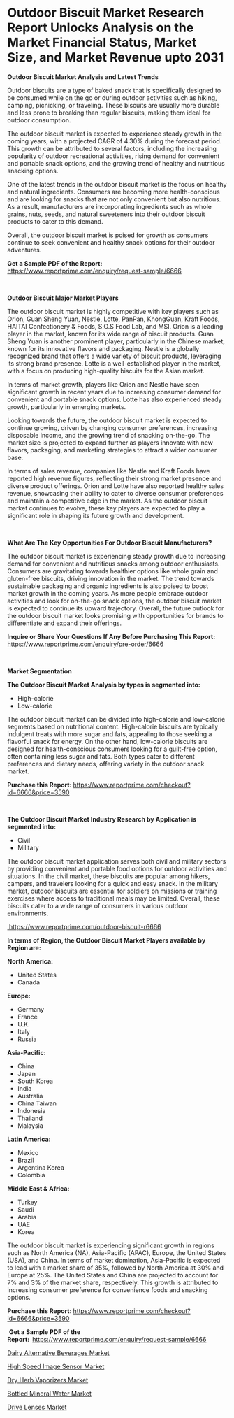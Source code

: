 <p><h1>Outdoor Biscuit Market Research Report Unlocks Analysis on the Market Financial Status, Market Size, and Market Revenue upto 2031</h1></p><p><strong>Outdoor Biscuit Market Analysis and Latest Trends</strong></p>
<p><p>Outdoor biscuits are a type of baked snack that is specifically designed to be consumed while on the go or during outdoor activities such as hiking, camping, picnicking, or traveling. These biscuits are usually more durable and less prone to breaking than regular biscuits, making them ideal for outdoor consumption.</p><p>The outdoor biscuit market is expected to experience steady growth in the coming years, with a projected CAGR of 4.30% during the forecast period. This growth can be attributed to several factors, including the increasing popularity of outdoor recreational activities, rising demand for convenient and portable snack options, and the growing trend of healthy and nutritious snacking options.</p><p>One of the latest trends in the outdoor biscuit market is the focus on healthy and natural ingredients. Consumers are becoming more health-conscious and are looking for snacks that are not only convenient but also nutritious. As a result, manufacturers are incorporating ingredients such as whole grains, nuts, seeds, and natural sweeteners into their outdoor biscuit products to cater to this demand.</p><p>Overall, the outdoor biscuit market is poised for growth as consumers continue to seek convenient and healthy snack options for their outdoor adventures.</p></p>
<p><strong>Get a Sample PDF of the Report:&nbsp;</strong> <a href="https://www.reportprime.com/enquiry/request-sample/6666">https://www.reportprime.com/enquiry/request-sample/6666</a></p>
<p>&nbsp;</p>
<p><strong>Outdoor Biscuit Major Market Players</strong></p>
<p><p>The outdoor biscuit market is highly competitive with key players such as Orion, Guan Sheng Yuan, Nestle, Lotte, PanPan, KhongGuan, Kraft Foods, HAITAI Confectionery & Foods, S.O.S Food Lab, and MSI. Orion is a leading player in the market, known for its wide range of biscuit products. Guan Sheng Yuan is another prominent player, particularly in the Chinese market, known for its innovative flavors and packaging. Nestle is a globally recognized brand that offers a wide variety of biscuit products, leveraging its strong brand presence. Lotte is a well-established player in the market, with a focus on producing high-quality biscuits for the Asian market.</p><p>In terms of market growth, players like Orion and Nestle have seen significant growth in recent years due to increasing consumer demand for convenient and portable snack options. Lotte has also experienced steady growth, particularly in emerging markets.</p><p>Looking towards the future, the outdoor biscuit market is expected to continue growing, driven by changing consumer preferences, increasing disposable income, and the growing trend of snacking on-the-go. The market size is projected to expand further as players innovate with new flavors, packaging, and marketing strategies to attract a wider consumer base.</p><p>In terms of sales revenue, companies like Nestle and Kraft Foods have reported high revenue figures, reflecting their strong market presence and diverse product offerings. Orion and Lotte have also reported healthy sales revenue, showcasing their ability to cater to diverse consumer preferences and maintain a competitive edge in the market. As the outdoor biscuit market continues to evolve, these key players are expected to play a significant role in shaping its future growth and development.</p></p>
<p>&nbsp;</p>
<p><strong>What Are The Key Opportunities For Outdoor Biscuit Manufacturers?</strong></p>
<p><p>The outdoor biscuit market is experiencing steady growth due to increasing demand for convenient and nutritious snacks among outdoor enthusiasts. Consumers are gravitating towards healthier options like whole grain and gluten-free biscuits, driving innovation in the market. The trend towards sustainable packaging and organic ingredients is also poised to boost market growth in the coming years. As more people embrace outdoor activities and look for on-the-go snack options, the outdoor biscuit market is expected to continue its upward trajectory. Overall, the future outlook for the outdoor biscuit market looks promising with opportunities for brands to differentiate and expand their offerings.</p></p>
<p><strong>Inquire or Share Your Questions If Any Before Purchasing This Report:</strong> <a href="https://www.reportprime.com/enquiry/pre-order/6666">https://www.reportprime.com/enquiry/pre-order/6666</a></p>
<p>&nbsp;</p>
<p><strong>Market Segmentation</strong></p>
<p><strong>The Outdoor Biscuit Market Analysis by types is segmented into:</strong></p>
<p><ul><li>High-calorie</li><li>Low-calorie</li></ul></p>
<p><p>The outdoor biscuit market can be divided into high-calorie and low-calorie segments based on nutritional content. High-calorie biscuits are typically indulgent treats with more sugar and fats, appealing to those seeking a flavorful snack for energy. On the other hand, low-calorie biscuits are designed for health-conscious consumers looking for a guilt-free option, often containing less sugar and fats. Both types cater to different preferences and dietary needs, offering variety in the outdoor snack market.</p></p>
<p><strong>Purchase this Report:&nbsp;</strong><a href="https://www.reportprime.com/checkout?id=6666&price=3590">https://www.reportprime.com/checkout?id=6666&price=3590</a></p>
<p>&nbsp;</p>
<p><strong>The Outdoor Biscuit Market Industry Research by Application is segmented into:</strong></p>
<p><ul><li>Civil</li><li>Military</li></ul></p>
<p><p>The outdoor biscuit market application serves both civil and military sectors by providing convenient and portable food options for outdoor activities and situations. In the civil market, these biscuits are popular among hikers, campers, and travelers looking for a quick and easy snack. In the military market, outdoor biscuits are essential for soldiers on missions or training exercises where access to traditional meals may be limited. Overall, these biscuits cater to a wide range of consumers in various outdoor environments.</p></p>
<p><a href="https://www.reportprime.com/outdoor-biscuit-r6666">&nbsp;https://www.reportprime.com/outdoor-biscuit-r6666</a></p>
<p><strong>In terms of Region, the Outdoor Biscuit Market Players available by Region are:</strong></p>
<p>
    <p> <strong> North America: </strong>
        <ul>
            <li>United States</li>
            <li>Canada</li>
        </ul>
        </p> 
    <p> <strong> Europe: </strong>
        <ul>
            <li>Germany</li>
            <li>France</li>
            <li>U.K.</li>
            <li>Italy</li>
            <li>Russia</li>
        </ul>
        </p> 
    <p> <strong> Asia-Pacific: </strong>
        <ul>
            <li>China</li>
            <li>Japan</li>
            <li>South Korea</li>
            <li>India</li>
            <li>Australia</li>
            <li>China Taiwan</li>
            <li>Indonesia</li>
            <li>Thailand</li>
            <li>Malaysia</li>
        </ul>
        </p> 
    <p> <strong> Latin America: </strong>
        <ul>
            <li>Mexico</li>
            <li>Brazil</li>
            <li>Argentina Korea</li>
            <li>Colombia</li>
        </ul>
        </p> 
    <p> <strong> Middle East & Africa: </strong>
        <ul>
            <li>Turkey</li>
            <li>Saudi</li>
            <li>Arabia</li>
            <li>UAE</li>
            <li>Korea</li>
        </ul>
    </p>
    </p>
<p><p>The outdoor biscuit market is experiencing significant growth in regions such as North America (NA), Asia-Pacific (APAC), Europe, the United States (USA), and China. In terms of market domination, Asia-Pacific is expected to lead with a market share of 35%, followed by North America at 30% and Europe at 25%. The United States and China are projected to account for 7% and 3% of the market share, respectively. This growth is attributed to increasing consumer preference for convenience foods and snacking options.</p></p>
<p><strong>Purchase this Report: </strong><a href="https://www.reportprime.com/checkout?id=6666&price=3590">https://www.reportprime.com/checkout?id=6666&price=3590</a></p>
<p>&nbsp;<strong>Get a Sample PDF of the Report:&nbsp;&nbsp;</strong><a href="https://www.reportprime.com/enquiry/request-sample/6666">https://www.reportprime.com/enquiry/request-sample/6666</a></p>
<p><strong></strong></p>
<p><p><a href="https://github.com/JosephMorgnlvXXff/Market-Research-Report-List-1/blob/main/dairy-alternative-beverages-market.md">Dairy Alternative Beverages Market</a></p><p><a href="https://www.linkedin.com/pulse/high-speed-image-sensor-market-investigation-industry-evolution-uwcic?trackingId=wFLbMH8KRFGFunRzfonQaw%3D%3D">High Speed Image Sensor Market</a></p><p><a href="https://issuu.com/reportprime-2/docs/dry-herb-vaporizers-market-size-203_cb8fbb85350c29">Dry Herb Vaporizers Market</a></p><p><a href="https://github.com/trameciabutler45/Market-Research-Report-List-1/blob/main/bottled-mineral-water-market.md">Bottled Mineral Water Market</a></p><p><a href="https://issuu.com/reportprime-2/docs/drive-lenses-market-size-2030.pptx_87d4e69fd69fd4">Drive Lenses Market</a></p></p>